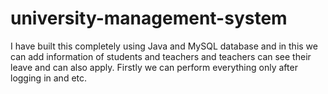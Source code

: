 # university-management-system
I have built this completely using Java and MySQL database and in this we can add information of students and teachers and teachers can see their leave and can also apply. Firstly we can perform everything only after logging in and etc.

